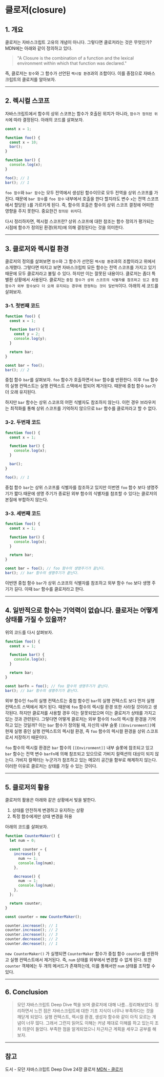 # 클로저(closure)

## 1. 개요

클로저는 자바스크립트 고유의 개념이 아니다. 그렇다면 클로저라는 것은 무엇인가? MDN에는 아래와 같이 정의하고 있다.

> "A Closure is the combination of a function and the lexical environment within which that function was declared."

즉, 클로저는 `함수`와 그 함수가 선언된 `렉시컬 환경`과의 조합이다. 이를 중점으로 자바스크립트의 클로저를 알아보자.

---

## 2. 렉시컬 스코프

자바스크립트에서 함수의 상위 스코프는 함수가 호출된 위치가 아니라, `함수가 정의된 위치`에 따라 결정된다. 아래의 코드를 살펴보자.

```javascript
const x = 1;

function foo() {
  const x = 10;
  bar();
}

function bar() {
  console.log(x);
}

foo(); // 1
bar(); // 1
```

`foo 함수`와 `bar 함수`는 모두 전역에서 생성된 함수이므로 모두 전역을 상위 스코프를 가진다. 때문에 `bar 함수`를 `foo 함수` 내부에서 호출을 한다 할지라도 변수 `x`는 전역 스코프에서 할당된 `1`를 가르키게 된다. 즉, 함수의 호출은 함수의 상위 스코프 결정에 어떠한 영향을 주지 못한다. 중요한건 `정의된 위치`다.

다시 정리하자면, 렉시컬 스코프란? 상위 스코프에 대한 참조는 함수 정의가 평가되는 시점에 함수가 정의된 환경(위치)에 의해 결정된다는 것을 의미한다.

---

## 3. 클로저와 렉시컬 환경

클로저의 정의를 살펴보면 `함수`와 그 함수가 선언된 `렉시컬 환경`과의 조합이라고 위에서 소개했다. 그렇다면 따지고 보면 자바스크립틔 모든 함수는 전역 스코프를 가지고 있기 때문에 모두 클로저라고 불릴 수 있다. 하지만 이는 잘못된 내용이다. 클로저는 좀더 특별환 상황에서 사용된다. 클로저는 `중첩 함수가 상위 스코프의 식별자를 참조하고 있고 중첩 함수가 외부 함수보다 더 오래 유지되는 경우에 한정하는 것이 일반적`이다. 아래의 세 코드를 살펴보자.

### 3-1. 첫번째 코드

```javascript
function foo() {
  const x = 1;

  function bar() {
    const y = 2;
    console.log(y);
  }

  return bar;
}

const bar = foo();
bar(); // 2
```

중첩 함수 `bar`를 살펴보자. `foo` 함수가 호출하면서 `bar` 함수를 반환한다. 이후 `foo` 함수의 실행 컨텍스트는 실행 컨텍스트 스택에서 팝되어 제거된다. 때문에 중첩 함수 `bar`가 더 오래 유지된다.

하지만 `bar` 함수는 상위 스코프의 어떤 식별자도 참조하지 않는다. 이런 경우 브라우저는 최적화를 통해 상위 스코프를 기억하지 않으므로 `bar` 함수를 클로저라고 할 수 없다.

### 3-2. 두번재 코드

```javascript
function foo() {
  const x = 1;

  function bar() {
    console.log(x);
  }

  bar();
}

foo(); // 1
```

중첩 함수 `bar`는 상위 스코프를 식별자를 참조하고 있지만 이번엔 `foo` 함수 보다 생명주기가 짧다.때문에 생명 주기가 종료된 외부 함수의 식별자를 참조할 수 있다는 클로저의 본질에 부합하지 않는다.

### 3-3. 세번째 코드

```javascript
function foo() {
  const x = 1;

  function bar() {
    console.log(x);
  }

  return bar;
}

const bar = foo(); // foo 함수의 생명주기가 끝난다.
bar(); // bar 함수의 생명주기가 끝난다.
```

이번엔 중첩 함수 `bar`가 상위 스코프의 식별자를 참조하고 외부 함수 `foo` 보다 생명 주기가 길다. 이때 `bar` 함수를 클로저라고 한다.

---

## 4. 일반적으로 함수는 기억력이 없습니다. 클로저는 어떻게 상태를 가질 수 있을까?

위의 코드를 다시 살펴보자.

```javascript
function foo() {
  const x = 1;

  function bar() {
    console.log(x);
  }

  return bar;
}

const barFn = foo(); // foo 함수의 생명주기가 끝난다.
bar(); // bar 함수의 생명주기가 끝난다.
```

외부 함수인 `foo`의 실행 컨텍스트는 중첩 함수인 `bar`의 실행 컨텍스트 보다 먼저 실행 컨텍스트 스택에서 제거 된다. 때문에 `foo` 함수의 렉시컬 환경 또한 사라질 것이라고 생각된다. 하지만 클로저를 사용할 경우 이는 잘못되었으며 이는 클로저가 상태를 가지고 있는 것과 관련된다. 그렇다면 어떻게 클로저는 외부 함수의 `foo`의 렉시컬 환경을 기억하고 있는 것일까? 이는 `bar` 함수가 정의될 때, 자신의 내부 슬롯 `[[Environment]]`에 현재 실행 중인 실행 컨텍스트의 렉시컬 환경, 즉 `foo` 함수의 렉시컬 환경을 상위 스코프로서 저장하기 때문이다.

`foo` 함수의 렉시컬 환경은 `bar` 함수의 `[[Environment]]` 내부 슬롯에 참조되고 있고 `bar` 함수는 전역 변수 `barFn`에 의해 참조되고 있으므로 가비지 컬렉션의 대상이 되지 않는다. 가비지 컬렉터는 누군가가 참조하고 있는 메모리 공간을 함부로 해제하지 않는다. 이러한 이유로 클로저는 상태를 가질 수 있는 것이다.

---

## 5. 클로저의 활용

클로저의 활용은 아래와 같은 상황에서 빛을 발한다.

1. 상태를 안전하게 변경하고 유지하는 상황
2. 특정 함수에게만 상태 변경을 허용

아래의 코드를 살펴보자.

```javascript
function CounterMaker() {
  let num = 0;

  const counter = {
    increase() {
      num += 1;
      console.log(num);
    },

    decrease() {
      num -= 1;
      console.log(num);
    },
  };

  return counter;
}

const counter = new CounterMaker();

counter.increase(); // 1
counter.increase(); // 2
counter.increase(); // 3
counter.decrease(); // 2
counter.decrease(); // 1
```

`new CounterMaker()` 가 실행되면 `CounterMaker` 함수가 중첩 함수 `counter`를 반환하고 실행 컨텍스트에서 제거된다. 즉, `num` 상태를 외부에서 변경할 수 없게 된다. 또한 `counter` 객체에는 두 개의 메서드가 존재하는데, 이를 통해서만 `num` 상태를 조작할 수 있다.

---

## 6. Conclusion

> 모던 자바스크립트 Deep Dive 책을 보며 클로저에 대해 나름...정리해보았다. 정리하면서 느낀 점은 자바스크립트에 대한 기초 지식이 너무나 부족하다는 것을 깨닫게 되었다. 실행 컨텍스트, 렉시컬 환경, 생성자 함수와 같이 아직 모르는 개념이 너무 많다. 그래서 그런지 읽어도 이해는 커녕 제대로 이해를 하고 있는지 조차 의문이 들었다. 부족한 점을 알게되었으니 차근차근 계획을 세우고 공부를 해보자.

---

## 참고

도서 - 모던 자바스크립트 Deep Dive 24장 클로저
[MDN - 클로저](https://developer.mozilla.org/ko/docs/Web/JavaScript/Closures)
